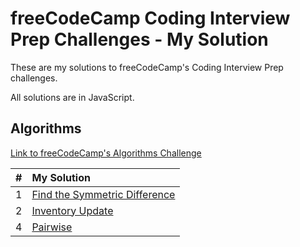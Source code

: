 # freeCodeCamp Coding Interview Prep Challenges - My Solution

These are my solutions to freeCodeCamp's Coding Interview Prep challenges.

All solutions are in JavaScript.

## Algorithms

[Link to freeCodeCamp's Algorithms Challenge](https://www.freecodecamp.org/learn/coding-interview-prep/#algorithms)

| #   | My Solution                                                                     |
| --- | :------------------------------------------------------------------------------ |
| 1   | [Find the Symmetric Difference](algorithms/01-find-the-symmetric-difference.js) |
| 2   | [Inventory Update](algorithms/02-inventory-update.js)                           |
| 4   | [Pairwise](algorithms/04-pairwise.js)                                           |
